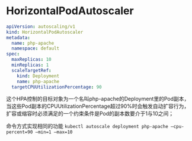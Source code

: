 # HorizontalPodAutoscaler

``` yaml
apiVersion: autoscaling/v1
kind: HorizontalPodAutoscaler
metadata:
  name: php-apache
  namespace: default
spec:
  maxReplicas: 10
  minReplicas: 1
  scaleTargetRef:
    kind: Deployment
    name: php-apache
  targetCPUUtilizationPercentage: 90
```

这个HPA控制的目标对象为一个名叫php-apache的Deployment里的Pod副本，当这些Pod副本的CPUUtilizationPercentage超过90%时会触发自动扩容行为，扩容或缩容时必须满足的一个约束条件是Pod的副本数要介于1与10之间；

命令方式实现相同的功能
`kubectl autoscale deployment php-apache –cpu-percent=90 –min=1 –max=10`